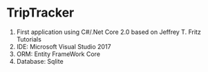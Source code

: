 # TripTracker

1.  First application using C#/.Net Core 2.0 based on Jeffrey T. Fritz Tutorials 
2.  IDE: Microsoft Visual Studio 2017
3.  ORM: Entity FrameWork Core
4.  Database: Sqlite
